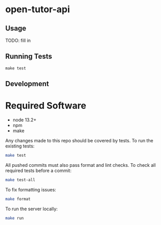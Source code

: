 open-tutor-api
==================

Usage
-----

TODO: fill in


Running Tests
-------------

```
make test
```

Development
-----------

Required Software
=================
- node 13.2+
- npm
- make


Any changes made to this repo should be covered by tests. To run the existing tests:

```bash
make test
```

All pushed commits must also pass format and lint checks. To check all required tests before a commit:

```bash
make test-all
```

To fix formatting issues:

```bash
make format
```

To run the server locally:

```bash
make run
```

